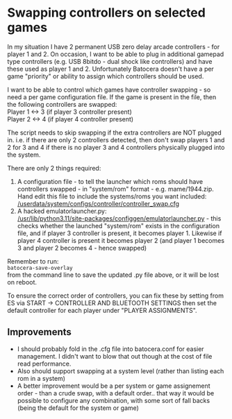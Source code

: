 # Swapping controllers on selected games

In my situation I have 2 permanent USB zero delay arcade controllers - for player 1 and 2.  On occasion, I want to be able to plug in additional gamepad type controllers (e.g. USB 8bitdo - dual shock like controllers) and have these used as player 1 and 2.  Unfortunately Batocera doesn't have a per game "priority" or ability to assign which controllers should be used.  

I want to be able to control which games have controller swapping - so need a per game configuration file.  If the game is present in the file, then the following controllers are swapped:  
Player 1 <-> 3  (if player 3 controller present)  
Player 2 <-> 4  (if player 4 controller present)  

The script needs to skip swapping if the extra controllers are NOT plugged in. i.e. if there are only 2 controllers detected, then don't swap players 1 and 2 for 3 and 4 if there is no player 3 and 4 controllers physically plugged into the system.  

There are only 2 things required:
1. A configuration file - to tell the launcher which roms should have controllers swapped - in "system/rom" format - e.g. mame/1944.zip.  Hand edit this file to include the systems/roms you want included:  
[/userdata/system/configs/controller/controller_swap.cfg](/userdata/system/configs/controller/controller_swap.cfg)  
2. A hacked emulatorlauncher.py:  
[/usr/lib/python3.11/site-packages/configgen/emulatorlauncher.py](/usr/lib/python3.11/site-packages/configgen/emulatorlauncher.py) - this checks whether the launched "system/rom" exists in the configuration file, and if player 3 controller is present, it becomes player 1.  Likewise if player 4 controller is present it becomes player 2 (and player 1 becomes 3 and player 2 becomes 4 - hence swapped)

Remember to run:  
`batocera-save-overlay`  
from the command line to save the updated .py file above, or it will be lost on reboot.  

To ensure the correct order of controllers, you can fix these by setting from ES via START -> CONTROLLER AND BLUETOOTH SETTINGS then set the default controller for each player under "PLAYER ASSIGNMENTS".

## Improvements  
- I should probably fold in the .cfg file into batocera.conf for easier management.  I didn't want to blow that out though at the cost of file read performance.  
- Also should support swapping at a system level (rather than listing each rom in a system)
- A better improvement would be a per system or game assignement order - than a crude swap, with a default order.. that way it would be possible to configure any combination, with some sort of fall backs (being the default for the system or game)
